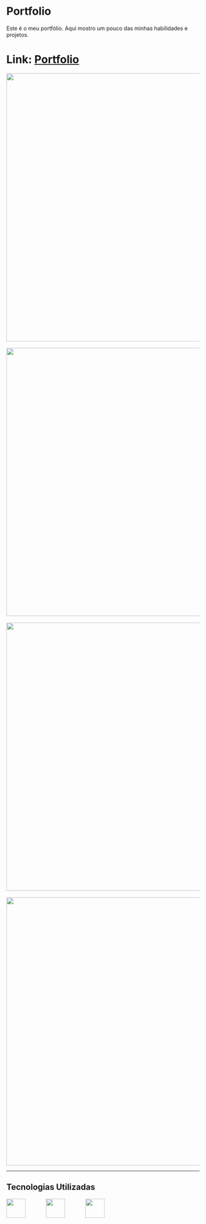 # Portfolio 

Este é o meu portfólio. Aqui mostro um pouco das minhas habilidades e projetos.

# Link: [Portfolio](https://portfolio-ruby-theta-97.vercel.app/)


<p align="center">
  <img src="https://github.com/user-attachments/assets/fad6c404-5439-49b5-90cb-120f63072de5" width="700" /> 
  <br><br>
  <img src="https://github.com/user-attachments/assets/4b80d623-6967-43f9-8209-37e78699bb8d" width="700" />
  <br><br>
  <img src="https://github.com/user-attachments/assets/b2fb7dd3-33f5-4f9d-bbc1-188341646911" width="700" />
  <br><br>
  <img src="https://github.com/user-attachments/assets/58f48af1-e74f-4faa-bc4f-d326e5d96796" width="700" />

</p>


----------------------------------------------------------------------

## Tecnologias Utilizadas

<img align="left" width="50px" style="padding-right: 50px;" src="https://cdn.jsdelivr.net/gh/devicons/devicon@latest/icons/html5/html5-original.svg" />  

<img align="left" width="50px" style="padding-right: 50px;" src="https://cdn.jsdelivr.net/gh/devicons/devicon@latest/icons/css3/css3-original.svg" />

<img align="left" width="50px" style="padding-right: 50px;" src="https://cdn.jsdelivr.net/gh/devicons/devicon@latest/icons/javascript/javascript-original.svg" />  



